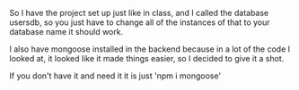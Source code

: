 So I have the project set up just like in class, and I called the database usersdb, so you just have to change all of the instances of that to your database name it should work.

I also have mongoose installed in the backend because in a lot of the code I looked at, it looked like it made things easier, so I decided to give it a shot.

If you don't have it and need it it is just 'npm i mongoose'
